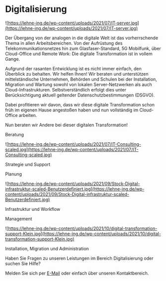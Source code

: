 # Digitalisierung

![https://lehne-ing.de/wp-content/uploads/2021/07/IT-server.jpg](https://lehne-ing.de/wp-content/uploads/2021/07/IT-server.jpg)

Der Übergang von der analogen in die digitale Welt ist das vorherrschende Thema in allen Arbeitsbereichen. 
Von der Aufrüstung des Telekommunikationsnetzes hin zum 
Glasfaser-Standard, 5G Mobilfunk, über Cloud-Office und Remote Work: Die
 digitale Transformation ist in vollem Gange.

Aufgrund der rasanten Entwicklung ist es
 nicht immer einfach, den Überblick zu behalten. Wir helfen Ihnen! Wir 
beraten und unterstützen mittelständische Unternehmen, Behörden und 
Schulen bei der Installation, Migration und Wartung sowohl von lokalen 
Server-Netzwerken als auch Cloud-Infrastrukturen. Selbstverständlich 
erfolgt dies unter Berücksichtigung aktuell geltender 
Datenschutzbestimmungen (DSGVO).

Dabei profitieren wir davon, dass wir 
diese digitale Transformation schon früh im eigenen Hause angestoßen 
haben und nun vollständig im Cloud-Office arbeiten.

Nun beraten wir Andere bei dieser digitalen Transformation!

Beratung

![https://lehne-ing.de/wp-content/uploads/2021/07/IT-Consulting-scaled.jpg](https://lehne-ing.de/wp-content/uploads/2021/07/IT-Consulting-scaled.jpg)

Strategie und Support

Planung

![https://lehne-ing.de/wp-content/uploads/2021/09/Stock-Digital-infrastruktur-scaled-Benutzerdefiniert.jpg](https://lehne-ing.de/wp-content/uploads/2021/09/Stock-Digital-infrastruktur-scaled-Benutzerdefiniert.jpg)

Infrastruktur und Workflow

Management

![https://lehne-ing.de/wp-content/uploads/2021/10/digital-transformation-support-Klein.jpg](https://lehne-ing.de/wp-content/uploads/2021/10/digital-transformation-support-Klein.jpg)

Installation, Migration und Administration

Haben Sie Fragen zu unseren Leistungen im Bereich Digitalisierung oder suchen Sie Hilfe?

Melden Sie sich per [E-Mail](mailto:info@lehne-ing.de) oder einfach über unseren Kontaktbereich.